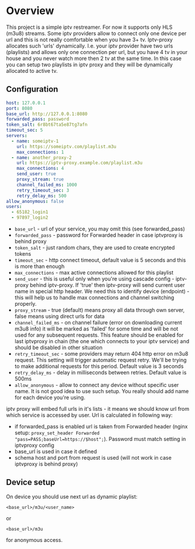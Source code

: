 # Overview

This project is a simple iptv restreamer. For now it supports only HLS (m3u8) streams.
Some iptv providers allow to connect only one device per url and this is not really
comfortable when you have 3+ tv. Iptv-proxy allocates such 'urls' dynamically. I.e. your
iptv provider have two urls (playlists) and allows only one connection per url, but
you have 4 tv in your house and you never watch more then 2 tv at the same time.
In this case you can setup two playlists in iptv proxy and they will be dynamically
allocated to active tv.

## Configuration

```yaml
host: 127.0.0.1
port: 8080
base_url: http://127.0.0.1:8080
forwarded_pass: password
token_salt: 6r8bt67ta5e87tg7afn
timeout_sec: 5
servers:
  - name: someiptv-1
    url: https://someiptv.com/playlist.m3u
    max_connections: 1
  - name: another_proxy-2
    url: https://iptv-proxy.example.com/playlist.m3u
    max_connections: 4
    send_user: true
    proxy_stream: true
    channel_failed_ms: 1000
    retry_timeout_sec: 3
    retry_delay_ms: 500
allow_anonymous: false
users:
  - 65182_login1
  - 97897_login2
```

* `base_url` - url of your service, you may omit this (see forwarded_pass)
* `forwarded_pass` - password for Forwarded header in case iptvproxy is behind proxy
* `token_salt` - just random chars, they are used to create encrypted tokens
* `timeout_sec` - http connect timeout, default value is 5 seconds and this is more than enough
* `max_connections` - max active connections allowed for this playlist
* `send_user` - this is useful only when you're using cascade config - iptv-proxy behind iptv-proxy.
If 'true' then iptv-proxy will send current user name in special http header.
We need this to identify device (endpoint) - this will help us to handle max connections and
channel switching properly.
* `proxy_stream` - true (default) means proxy all data through own server,
false means using direct urls for data
* `channel_failed_ms` - on channel failure (error on downloading current m3u8 info)
it will be marked as 'failed' for some time and will be not used for any subsequent requests.
This feature should be enabled for last iptvproxy in chain (the one which connects to your iptv service)
and should be disabled in other situation
* `retry_timeout_sec` - some providers may return 404 http error on m3u8 request. This setting
will trigger automatic request retry. We'll be trying to make additional requests for this period.
Default value is 3 seconds
* `retry_delay_ms` - delay in milliseconds between retries. Default value is 500ms  
* `allow_anonymous` - allow to connect any device without specific user name.
It is not good idea to use such setup. You really should add name for each device you're using.

iptv proxy will embed full urls in it's lists - it means we should know url from which service is accessed by user.
Url is calculated in following way:
* if forwarded_pass is enabled url is taken from Forwarded header
(nginx setup: `proxy_set_header Forwarded "pass=PASS;baseUrl=https://$host";`).
Password must match setting in iptvproxy config
* base_url is used in case it defined
* schema host and port from request is used (will not work in case iptvproxy is behind proxy)

## Device setup

On device you should use next url as dynamic playlist:

`<base_url>/m3u/<user_name>`

or

`<base_url>/m3u`

for anonymous access.
